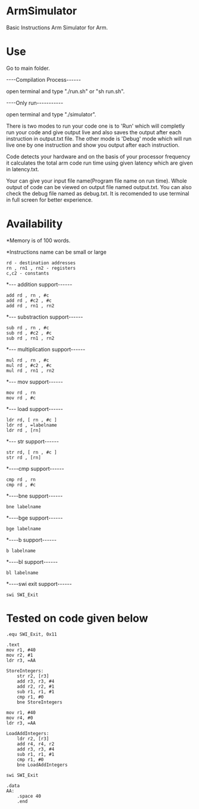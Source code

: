 # ArmSimulator
Basic Instructions Arm Simulator for Arm.

# Use
Go to main folder.

----Compilation Process------ 

open terminal and type "./run.sh" or "sh run.sh".

----Only run-----------

open terminal and type "./simulator".

There is two modes to run your code one is to 'Run' which will completly run your code and give output live and also saves the output after each instruction in output.txt file. The other mode is 'Debug' mode which will run live one by one instruction and show you output after each instruction. 

Code detects your hardware and on the basis of your processor frequency it calculates the total arm code run time using given latency which are given in latency.txt.

Your can give your input file name(Program file name on run time). Whole output of code can be viewed on output file named output.txt. You can also check the debug file named as debug.txt. It is recomended to use terminal in full screen for better experience.

# Availability

*Memory is of 100 words.

*Instructions name can be small or large

	rd - destination addresses
	rn , rn1 , rn2 - registers
	c,c2 - constants

*--- addition support------

	add rd , rn , #c
	add rd , #c2 , #c
	add rd , rn1 , rn2

*--- substraction support------

	sub rd , rn , #c
	sub rd , #c2 , #c
	sub rd , rn1 , rn2

*--- multiplication support------

	mul rd , rn , #c
	mul rd , #c2 , #c
	mul rd , rn1 , rn2

*--- mov support------

	mov rd , rn
	mov rd , #c

*--- load support------

	ldr rd, [ rn , #c ]
	ldr rd , =labelname
	ldr rd , [rn]

*--- str support------

	str rd, [ rn , #c ]
	str rd , [rn]

*----cmp support------

	cmp rd , rn
	cmp rd , #c

*----bne support------

	bne labelname

*----bge support------

	bge labelname

*----b support------

	b labelname

*----bl support------

	bl labelname

*----swi exit support------

	swi SWI_Exit

# Tested on code given below
	.equ SWI_Exit, 0x11
	
	.text
	mov r1, #40
	mov r2, #1
	ldr r3, =AA	

	StoreIntegers:
		str r2, [r3]	
		add r3, r3, #4 		
		add r2, r2, #1 		
		sub r1, r1, #1 		
		cmp r1, #0 	        
		bne StoreIntegers
	
	mov r1, #40
	mov r4, #0
	ldr r3, =AA 

	LoadAddIntegers:
		ldr r2, [r3]     	
		add r4, r4, r2          
		add r3, r3, #4   	
		sub r1, r1, #1    	
		cmp r1, #0        	
		bne LoadAddIntegers	

	swi SWI_Exit		

	.data
	AA:	
		.space 40
		.end

